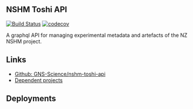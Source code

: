 ## NSHM Toshi API

[![Build Status](https://github.com/GNS-Science/nshm-toshi-api/actions/workflows/run-tests-on-pull-request.yaml/badge.svg)](https://github.com/GNS-Science/nshm-toshi-api/actions/workflows/run-tests-on-pull-request.yaml)
[![codecov](https://codecov.io/gh/GNS-Science/nshm-toshi-api/branch/main/graphs/badge.svg)](https://codecov.io/github/GNS-Science/nshm-toshi-api)

A graphql API for managing experimental metadata and artefacts of the NZ NSHM project.

## Links

 - [Github: GNS-Science/nshm-toshi-api](https://github.com/GNS-Science/nshm-toshi-api)
 - [Dependent projects](https://github.com/GNS-Science/nshm-toshi-api/network/dependents)

## Deployments



